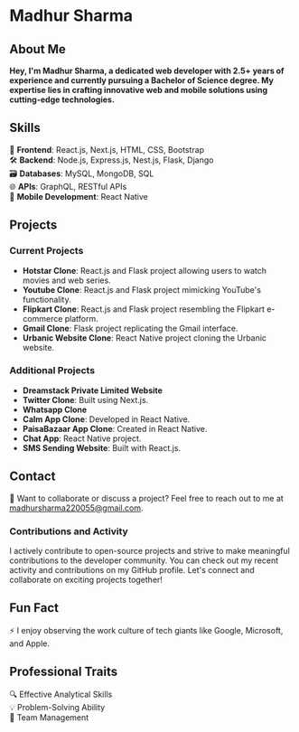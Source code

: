 # Madhur Sharma

## About Me
**Hey, I'm Madhur Sharma, a dedicated web developer with 2.5+ years of experience and currently pursuing a Bachelor of Science degree. My expertise lies in crafting innovative web and mobile solutions using cutting-edge technologies.**

## Skills
🚀 **Frontend**: React.js, Next.js, HTML, CSS, Bootstrap  
🛠️ **Backend**: Node.js, Express.js, Nest.js, Flask, Django  
🗃️ **Databases**: MySQL, MongoDB, SQL  
🌐 **APIs**: GraphQL, RESTful APIs  
📱 **Mobile Development**: React Native  

## Projects
### Current Projects
- **Hotstar Clone**: React.js and Flask project allowing users to watch movies and web series.
- **Youtube Clone**: React.js and Flask project mimicking YouTube's functionality.
- **Flipkart Clone**: React.js and Flask project resembling the Flipkart e-commerce platform.
- **Gmail Clone**: Flask project replicating the Gmail interface.
- **Urbanic Website Clone**: React Native project cloning the Urbanic website.

### Additional Projects
- **Dreamstack Private Limited Website**
- **Twitter Clone**: Built using Next.js.
- **Whatsapp Clone**
- **Calm App Clone**: Developed in React Native.
- **PaisaBazaar App Clone**: Created in React Native.
- **Chat App**: React Native project.
- **SMS Sending Website**: Built with React.js.

## Contact
📧 Want to collaborate or discuss a project? Feel free to reach out to me at madhursharma220055@gmail.com.

### Contributions and Activity
I actively contribute to open-source projects and strive to make meaningful contributions to the developer community. You can check out my recent activity and contributions on my GitHub profile.
Let's connect and collaborate on exciting projects together!

## Fun Fact
⚡ I enjoy observing the work culture of tech giants like Google, Microsoft, and Apple.

## Professional Traits
🔍 Effective Analytical Skills  
💡 Problem-Solving Ability  
👥 Team Management  

